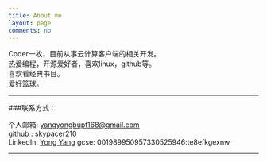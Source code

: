 ```yaml
---
title: About me
layout: page
comments: no
---
```


Coder一枚，目前从事云计算客户端的相关开发。	
热爱编程，开源爱好者，喜欢linux，github等。		
喜欢看经典书目。  	
爱好篮球。

----

###联系方式：        

个人邮箱: [yangyongbupt168@gmail.com](mailto:yangyongbupt168@gmail.com)     
github : [skypacer210](https://github.com/skypacer210)        
LinkedIn: [Yong Yang](http://www.linkedin.com/pub/yong-yang/13/960/2ab)
gcse: 001989950957330525946:te8efkgexnw

----
